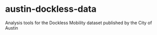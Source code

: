 # austin-dockless-data
Analysis tools for the Dockless Mobility dataset published by the City of Austin
